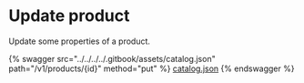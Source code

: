 # Update product

Update some properties of a product.

{% swagger src="../../../../.gitbook/assets/catalog.json" path="/v1/products/{id}" method="put" %}
[catalog.json](../../../../.gitbook/assets/catalog.json)
{% endswagger %}
